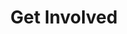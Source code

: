 ---
layout: page
title: Get Involved
nav: true
nav_order: 2
dropdown: true
children:
  - title: Vendor Info
    permalink: /vendor-information/
  - title: Sponsor Info
    permalink: /sponsor-information/
---